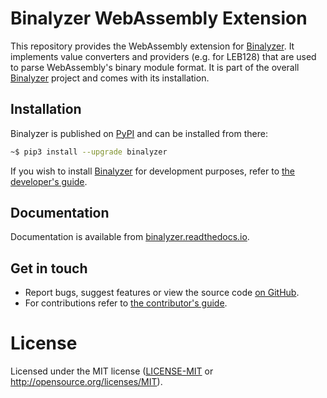 # Binalyzer WebAssembly Extension

This repository provides the WebAssembly extension for [Binalyzer]. It implements
value converters and providers (e.g. for LEB128) that are used to parse WebAssembly's
binary module format. It is part of the overall [Binalyzer] project and comes with
its installation.

[Binalyzer]: https://github.com/denisvasilik/binalyzer

## Installation

Binalyzer is published on [PyPI] and can be installed from there:

```sh
~$ pip3 install --upgrade binalyzer
```

If you wish to install [Binalyzer] for development purposes, refer to [the
developer's guide].

[PyPI]: https://pypi.org/project/Binalyzer/
[Binalyzer]: https://pypi.org/project/Binalyzer/
[the developer's guide]: DEVELOPMENT.md

## Documentation

Documentation is available from [binalyzer.readthedocs.io].

[binalyzer.readthedocs.io]: https://binalyzer.readthedocs.io/en/latest/

## Get in touch

- Report bugs, suggest features or view the source code [on GitHub].
- For contributions refer to [the contributor's guide].

[on GitHub]: https://github.com/denisvasilik/binalyzer
[the contributor's guide]: CONTRIBUTING.md

# License

Licensed under the MIT license ([LICENSE-MIT] or http://opensource.org/licenses/MIT).

[LICENSE-MIT]: LICENSE.rst